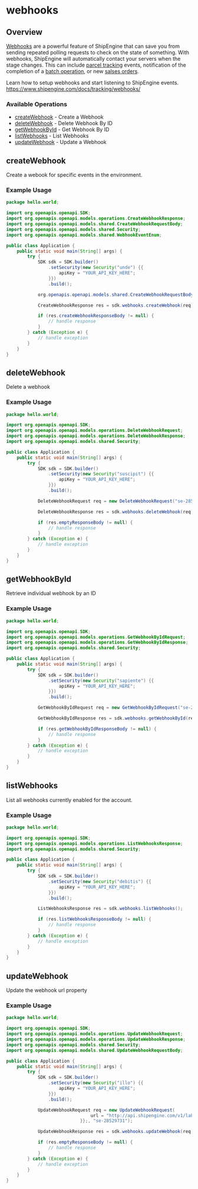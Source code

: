 # webhooks

## Overview

[Webhooks](https://www.shipengine.com/docs/tracking/webhooks/) are a powerful feature of ShipEngine that can save you from sending repeated polling requests to check on the state of something.  With webhooks, ShipEngine will automatically contact your servers when the stage changes.  This can include [parcel tracking](https://www.shipengine.com/docs/tracking/) events, notification of the completion of a [batch operation](https://www.shipengine.com/docs/labels/bulk/),  or new [salses orders](https://www.shipengine.com/docs/orders/).


Learn how to setup webhooks and start listening to ShipEngine events.
<https://www.shipengine.com/docs/tracking/webhooks/>
### Available Operations

* [createWebhook](#createwebhook) - Create a Webhook
* [deleteWebhook](#deletewebhook) - Delete Webhook By ID
* [getWebhookById](#getwebhookbyid) - Get Webhook By ID
* [listWebhooks](#listwebhooks) - List Webhooks
* [updateWebhook](#updatewebhook) - Update a Webhook

## createWebhook

Create a webook for specific events in the environment.

### Example Usage

```java
package hello.world;

import org.openapis.openapi.SDK;
import org.openapis.openapi.models.operations.CreateWebhookResponse;
import org.openapis.openapi.models.shared.CreateWebhookRequestBody;
import org.openapis.openapi.models.shared.Security;
import org.openapis.openapi.models.shared.WebhookEventEnum;

public class Application {
    public static void main(String[] args) {
        try {
            SDK sdk = SDK.builder()
                .setSecurity(new Security("unde") {{
                    apiKey = "YOUR_API_KEY_HERE";
                }})
                .build();

            org.openapis.openapi.models.shared.CreateWebhookRequestBody req = new CreateWebhookRequestBody(WebhookEventEnum.BATCH, "http://api.shipengine.com/v1/labels/se-28529731");            

            CreateWebhookResponse res = sdk.webhooks.createWebhook(req);

            if (res.createWebhookResponseBody != null) {
                // handle response
            }
        } catch (Exception e) {
            // handle exception
        }
    }
}
```

## deleteWebhook

Delete a webhook

### Example Usage

```java
package hello.world;

import org.openapis.openapi.SDK;
import org.openapis.openapi.models.operations.DeleteWebhookRequest;
import org.openapis.openapi.models.operations.DeleteWebhookResponse;
import org.openapis.openapi.models.shared.Security;

public class Application {
    public static void main(String[] args) {
        try {
            SDK sdk = SDK.builder()
                .setSecurity(new Security("suscipit") {{
                    apiKey = "YOUR_API_KEY_HERE";
                }})
                .build();

            DeleteWebhookRequest req = new DeleteWebhookRequest("se-28529731");            

            DeleteWebhookResponse res = sdk.webhooks.deleteWebhook(req);

            if (res.emptyResponseBody != null) {
                // handle response
            }
        } catch (Exception e) {
            // handle exception
        }
    }
}
```

## getWebhookById

Retrieve individual webhook by an ID

### Example Usage

```java
package hello.world;

import org.openapis.openapi.SDK;
import org.openapis.openapi.models.operations.GetWebhookByIdRequest;
import org.openapis.openapi.models.operations.GetWebhookByIdResponse;
import org.openapis.openapi.models.shared.Security;

public class Application {
    public static void main(String[] args) {
        try {
            SDK sdk = SDK.builder()
                .setSecurity(new Security("sapiente") {{
                    apiKey = "YOUR_API_KEY_HERE";
                }})
                .build();

            GetWebhookByIdRequest req = new GetWebhookByIdRequest("se-28529731");            

            GetWebhookByIdResponse res = sdk.webhooks.getWebhookById(req);

            if (res.getWebhookByIdResponseBody != null) {
                // handle response
            }
        } catch (Exception e) {
            // handle exception
        }
    }
}
```

## listWebhooks

List all webhooks currently enabled for the account.

### Example Usage

```java
package hello.world;

import org.openapis.openapi.SDK;
import org.openapis.openapi.models.operations.ListWebhooksResponse;
import org.openapis.openapi.models.shared.Security;

public class Application {
    public static void main(String[] args) {
        try {
            SDK sdk = SDK.builder()
                .setSecurity(new Security("debitis") {{
                    apiKey = "YOUR_API_KEY_HERE";
                }})
                .build();

            ListWebhooksResponse res = sdk.webhooks.listWebhooks();

            if (res.listWebhooksResponseBody != null) {
                // handle response
            }
        } catch (Exception e) {
            // handle exception
        }
    }
}
```

## updateWebhook

Update the webhook url property

### Example Usage

```java
package hello.world;

import org.openapis.openapi.SDK;
import org.openapis.openapi.models.operations.UpdateWebhookRequest;
import org.openapis.openapi.models.operations.UpdateWebhookResponse;
import org.openapis.openapi.models.shared.Security;
import org.openapis.openapi.models.shared.UpdateWebhookRequestBody;

public class Application {
    public static void main(String[] args) {
        try {
            SDK sdk = SDK.builder()
                .setSecurity(new Security("illo") {{
                    apiKey = "YOUR_API_KEY_HERE";
                }})
                .build();

            UpdateWebhookRequest req = new UpdateWebhookRequest(                new UpdateWebhookRequestBody() {{
                                url = "http://api.shipengine.com/v1/labels/se-28529731";
                            }};, "se-28529731");            

            UpdateWebhookResponse res = sdk.webhooks.updateWebhook(req);

            if (res.emptyResponseBody != null) {
                // handle response
            }
        } catch (Exception e) {
            // handle exception
        }
    }
}
```
